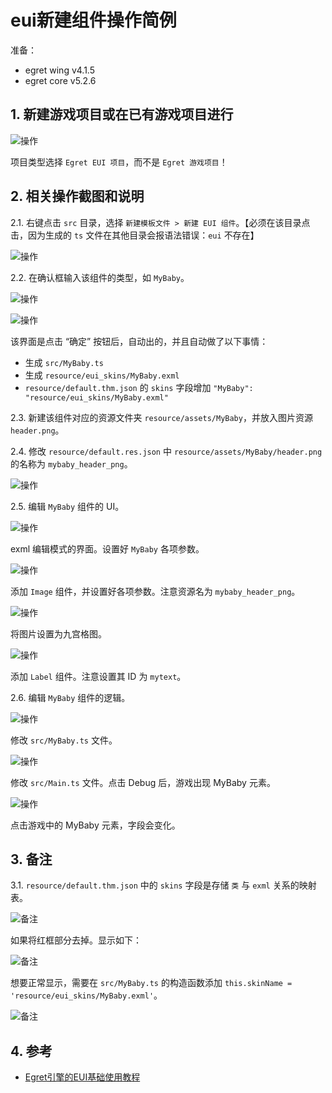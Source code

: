 # eui新建组件操作简例

准备：

* egret wing v4.1.5
* egret core v5.2.6

## 1. 新建游戏项目或在已有游戏项目进行

![操作](source/1.1.png)

项目类型选择 `Egret EUI 项目`，而不是 `Egret 游戏项目`！

## 2. 相关操作截图和说明

2.1. 右键点击 `src` 目录，选择 `新建模板文件 > 新建 EUI 组件`。【必须在该目录点击，因为生成的 `ts` 文件在其他目录会报语法错误：`eui` 不存在】

![操作](source/2.1.png)

2.2. 在确认框输入该组件的类型，如 `MyBaby`。

![操作](source/2.2.png)

![操作](source/2.3.png)

该界面是点击 “确定” 按钮后，自动出的，并且自动做了以下事情：

* 生成 `src/MyBaby.ts`
* 生成 `resource/eui_skins/MyBaby.exml`
* `resource/default.thm.json` 的 `skins` 字段增加 `"MyBaby": "resource/eui_skins/MyBaby.exml"`

2.3. 新建该组件对应的资源文件夹 `resource/assets/MyBaby`，并放入图片资源 `header.png`。

2.4. 修改 `resource/default.res.json` 中 `resource/assets/MyBaby/header.png` 的名称为 `mybaby_header_png`。

![操作](source/2.4.png)

2.5. 编辑 `MyBaby` 组件的 UI。

![操作](source/2.5.1.png)

exml 编辑模式的界面。设置好 `MyBaby` 各项参数。

![操作](source/2.5.2.png)

添加 `Image` 组件，并设置好各项参数。注意资源名为 `mybaby_header_png`。

![操作](source/2.5.3.png)

将图片设置为九宫格图。

![操作](source/2.5.4.png)

添加 `Label` 组件。注意设置其 ID 为 `mytext`。

2.6. 编辑 `MyBaby` 组件的逻辑。

![操作](source/2.6.1.png)

修改 `src/MyBaby.ts` 文件。

![操作](source/2.6.2.png)

修改 `src/Main.ts` 文件。点击 Debug 后，游戏出现 MyBaby 元素。

![操作](source/2.6.3.png)

点击游戏中的 MyBaby 元素，字段会变化。

## 3. 备注

3.1. `resource/default.thm.json` 中的 `skins` 字段是存储 `类` 与 `exml` 关系的映射表。

![备注](source/3.1.1.png)

如果将红框部分去掉。显示如下：

![备注](source/3.1.2.png)

想要正常显示，需要在 `src/MyBaby.ts` 的构造函数添加 `this.skinName = 'resource/eui_skins/MyBaby.exml'`。

![备注](source/3.1.3.png)

## 4. 参考

* [Egret引擎的EUI基础使用教程](https://blog.csdn.net/a727911438/article/details/53609066)
